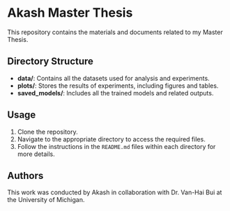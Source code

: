 # Akash Master Thesis
This repository contains the materials and documents related to my Master Thesis.

## Directory Structure

- **data/**: Contains all the datasets used for analysis and experiments.
- **plots/**: Stores the results of experiments, including figures and tables.
- **saved_models/**: Includes all the trained models and related outputs.

## Usage

1. Clone the repository.
2. Navigate to the appropriate directory to access the required files.
3. Follow the instructions in the `README.md` files within each directory for more details.

## Authors

This work was conducted by Akash in collaboration with Dr. Van-Hai Bui at the University of Michigan.
